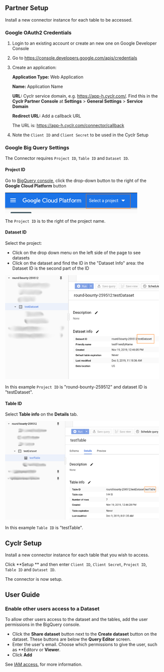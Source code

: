 
<section class="setup partner" markdown="1">

## Partner Setup

<div class="section-content" markdown="1">

Install a new connector instance for each table to be accessed.

### Google OAuth2 Credentials 

1. Login to an existing account or create an new one on Google Developer Console
2. Go to https://console.developers.google.com/apis/credentials
3. Create an application:

   __Application Type:__ Web Application
   
   __Name:__ Application Name
   
   __URL:__ Cyclr service domain, e.g. https://app-h.cyclr.com/. Find this in the **Cyclr Partner Console** at **Settings** > **General Settings** > **Service Domain**
   
   __Redirect URL:__ Add a callback URL

   The URL is: https://app-h.cyclr.com/connector/callback

4. Note the `Client ID` and `Client Secret` to be used in the Cyclr Setup

### Google Big Query Settings

The Connector requires `Project ID`, `Table ID` and `Dataset ID`. 

#### Project ID

Go to [BigQuery console](https://console.cloud.google.com/bigquery), click the drop-down button to the right of the **Google Cloud Platform** button

![BigQuery - Project ID](./images/bigquery_project_id.png)

The `Project ID` is to the right of the project name.

#### Dataset ID

Select the project:

- Click on the drop down menu on the left side of the page to see datasets 
- Click on the dataset and find the ID in the "Dataset Info" area: the Dataset ID is the second part of the ID

![BigQuery - Dataset ID](./images/bigquery_dataset_id.png)

In this example `Project ID` is "round-bounty-259512" and dataset ID is "testDataset".

#### Table ID

Select **Table info** on the **Details** tab.

![BigQuery - Table ID](./images/bigquery_table_id.png)

In this example  `Table ID` is "testTable".

</div>

</section>

<section class="setup cyclr" markdown="1">

## Cyclr Setup

<div class="section-content" markdown="1">

Install a new connector instance for each table that you wish to access.
 
Click **Setup ** and then enter `Client ID`, `Client Secret`, `Project ID`, `Table ID` and `Dataset ID`.

The connector is now setup.

</div>

</section>

<section class="userguide" markdown="1">

## User Guide

### Enable other users access to a Dataset

To allow other users access to the dataset and the tables, add the user permissions in the BigQuery console.

- Click the **Share dataset** button next to the **Create dataset** button on the dataset. These buttons are below the **Query Editor** screen.
- Enter the user's email. Choose which permissions to give the user, such as **Editorv or **Viewer**.
- Click **Add** 

See [IAM access.](https://cloud.google.com/bigquery/docs/access-control) for more information.

</div>

</section>